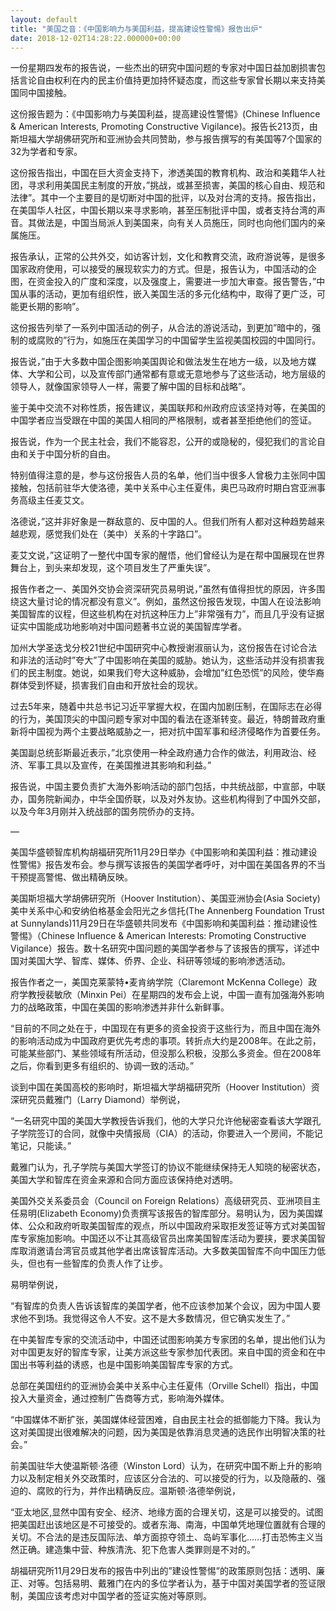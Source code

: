 ```yaml
---
layout: default
title: "美国之音：《中国影响力与美国利益，提高建设性警惕》报告出炉"
date: 2018-12-02T14:28:22.000000+00:00
---
```


一份星期四发布的报告说，一些杰出的研究中国问题的专家对中国日益加剧损害包括言论自由权利在内的民主价值持更加持怀疑态度，而这些专家曾长期以来支持美国同中国接触。


这份报告题为：《中国影响力与美国利益，提高建设性警惕》(Chinese Influence & American Interests, Promoting Constructive Vigilance)。报告长213页，由斯坦福大学胡佛研究所和亚洲协会共同赞助，参与报告撰写的有美国等7个国家的32为学者和专家。


这份报告指出，中国在巨大资金支持下，渗透美国的教育机构、政治和美籍华人社团，寻求利用美国民主制度的开放，”挑战，或甚至损害，美国的核心自由、规范和法律”。其中一个主要目的是切断对中国的批评，以及对台湾的支持。报告指出，在美国华人社区，中国长期以来寻求影响，甚至压制批评中国，或者支持台湾的声音。其做法是，中国当局派人到美国来，向有关人员施压，同时也向他们国内的亲属施压。


报告承认，正常的公共外交，如访客计划，文化和教育交流，政府游说等，是很多国家政府使用，可以接受的展现软实力的方式。但是，报告认为，中国活动的企图，在资金投入的广度和深度，以及强度上，需要进一步加大审查。报告警告，”中国从事的活动，更加有组织性，嵌入美国生活的多元化结构中，取得了更广泛，可能更长期的影响”。


这份报告列举了一系列中国活动的例子，从合法的游说活动，到更加”暗中的，强制的或腐败的”行为，如施压在美国学习的中国留学生监视美国校园的中国同行。


报告说，”由于大多数中国企图影响美国舆论和做法发生在地方一级，以及地方媒体、大学和公司，以及宣传部门通常都有意或无意地参与了这些活动，地方层级的领导人，就像国家领导人一样，需要了解中国的目标和战略”。


鉴于美中交流不对称性质，报告建议，美国联邦和州政府应该坚持对等，在美国的中国学者应当受跟在中国的美国人相同的严格限制，或者甚至拒绝他们的签证。


报告说，作为一个民主社会，我们不能容忍，公开的或隐秘的，侵犯我们的言论自由和关于中国分析的自由。


特别值得注意的是，参与这份报告人员的名单，他们当中很多人曾极力主张同中国接触，包括前驻华大使洛德，美中关系中心主任夏伟，奥巴马政府时期白宫亚洲事务高级主任麦艾文。


洛德说，”这并非好象是一群敌意的、反中国的人。但我们所有人都对这种趋势越来越悲观，感觉我们处在（美中）关系的十字路口”。


麦艾文说，”这证明了一整代中国专家的醒悟，他们曾经认为是在帮中国展现在世界舞台上，到头来却发现，这个项目发生了严重失误”。


报告作者之一、美国外交协会资深研究员易明说，”虽然有值得担忧的原因，许多围绕这大量讨论的情况都没有意义”。例如，虽然这份报告发现，中国人在设法影响美国智库的议程，但这些机构在对抗这种压力上”非常强有力”，而且几乎没有证据证实中国能成功地影响对中国问题著书立说的美国智库学者。


加州大学圣迭戈分校21世纪中国研究中心教授谢淑丽认为，这份报告在讨论合法和非法的活动时”夸大”了中国影响在美国的威胁。她认为，这些活动并没有损害我们的民主制度。她说，如果我们夸大这种威胁，会增加”红色恐慌”的风险，使华裔群体受到怀疑，损害我们自由和开放社会的现状。


过去5年来，随着中共总书记习近平掌握大权，在国内加剧压制，在国际志在必得的行为，美国顶尖的中国问题专家对中国的看法在逐渐转变。最近，特朗普政府重新将中国视为两个主要战略威胁之一，把对抗中国军事和经济侵略作为首要任务。


美国副总统彭斯最近表示，”北京使用一种全政府通力合作的做法，利用政治、经济、军事工具以及宣传，在美国推进其影响和利益。”


报告说，中国主要负责扩大海外影响活动的部门包括，中共统战部，中宣部，中联办，国务院新闻办，中华全国侨联，以及对外友协。这些机构得到了中国外交部，以及今年3月刚并入统战部的国务院侨办的支持。

—

美国华盛顿智库机构胡福研究所11月29日举办《中国影响和美国利益：推动建设性警惕》报告发布会。参与撰写该报告的美国学者呼吁，对中国在美国各界的不当干预提高警惕、做出精确反映。


美国斯坦福大学胡佛研究所（Hoover Institution）、美国亚洲协会(Asia Society)美中关系中心和安纳伯格基金会阳光之乡信托(The Annenberg Foundation Trust at Sunnylands)11月29日在华盛顿共同发布《中国影响和美国利益：推动建设性警惕》（Chinese Influence & American Interests: Promoting Constructive Vigilance）报告。数十名研究中国问题的美国学者参与了该报告的撰写，详述中国对美国大学、智库、媒体、侨界、企业、科研等领域的影响渗透活动。


报告作者之一，美国克莱蒙特•麦肯纳学院（Claremont McKenna College）政府学教授裴敏欣（Minxin Pei）在星期四的发布会上说，中国一直有加强海外影响力的战略政策，中国在美国的影响渗透并非什么新鲜事。


“目前的不同之处在于，中国现在有更多的资金投资于这些行为，而且中国在海外的影响活动成为中国政府更优先考虑的事项。转折点大约是2008年。在此之前，可能某些部门、某些领域有所活动，但没那么积极，没那么多资金。但在2008年之后，你看到更多有组织的、协调一致的活动。”


谈到中国在美国高校的影响时，斯坦福大学胡福研究所（Hoover Institution）资深研究员戴雅门（Larry Diamond）举例说，


“一名研究中国的美国大学教授告诉我们，他的大学只允许他秘密查看该大学跟孔子学院签订的合同，就像中央情报局（CIA）的活动，你要进入一个房间，不能记笔记，只能读。”


戴雅门认为，孔子学院与美国大学签订的协议不能继续保持无人知晓的秘密状态，美国大学和智库在资金来源和合同方面应该保持绝对透明。


美国外交关系委员会（Council on Foreign Relations）高级研究员、亚洲项目主任易明(Elizabeth Economy)负责撰写该报告的智库部分。易明认为，因为美国媒体、公众和政府听取美国智库的观点，所以中国政府采取拒发签证等方式对美国智库专家施加影响。中国还以不让其高级官员出席美国智库活动为要挟，要求美国智库取消邀请台湾官员或其他学者出席该智库活动。大多数美国智库不向中国压力低头，但也有一些智库的负责人作了让步。


易明举例说，


“有智库的负责人告诉该智库的美国学者，他不应该参加某个会议，因为中国人要求他不到场。我觉得这令人不安。这不是大多数情况，但它确实发生了。”


在中美智库专家的交流活动中，中国还试图影响美方专家团的名单，提出他们认为对中国更友好的智库专家，让美方派这些专家参加代表团。来自中国的资金和在中国出书等利益的诱惑，也是中国影响美国智库专家的方式。


总部在美国纽约的亚洲协会美中关系中心主任夏伟（Orville Schell）指出，中国投入大量资金，通过控制广告商等方式，影响海外媒体。


“中国媒体不断扩张，美国媒体经营困难，自由民主社会的抵御能力下降。我认为这对美国提出很难解决的问题，因为美国是依靠消息灵通的选民作出明智决策的社会。”


前美国驻华大使温斯顿·洛德（Winston Lord）认为，在研究中国不断上升的影响力以及制定相关外交政策时，应该区分合法的、可以接受的行为，以及隐蔽的、强迫的、腐败的行为，并作出精确反应。温斯顿·洛德举例说，


“亚太地区,显然中国有安全、经济、地缘方面的合理关切，这是可以接受的。试图把美国赶出该地区是不可接受的。或者东海、南海，中国单凭地理位置就有合理的关切。不合法的是违反国际法、单方面掠夺领土、岛屿军事化……打击恐怖主义当然正确。建造集中营、种族清洗、犯下危害人类罪则是不对的。”


胡福研究所11月29日发布的报告中列出的”建设性警惕”的政策原则包括：透明、廉正、对等。包括易明、戴雅门在内的多位学者认为，基于中国对美国学者的签证限制，美国应该考虑对中国学者的签证实施对等原则。

